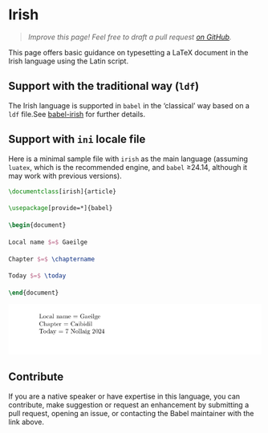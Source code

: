# Irish

<blockquote>
  <p><em>Improve this page! Feel free to draft a pull request <a href="https://github.com/latex3/babel/tree/docs/docs">on GitHub</a>.</em></p>
</blockquote>

This page offers basic guidance on typesetting a LaTeX document in the
Irish language using the Latin script.

## Support with the traditional way (`ldf`)

The Irish language is supported in `babel` in the ‘classical’ way
based on a `ldf` file.See [babel-irish](https://ctan.org/pkg/babel-irish) for further details.

## Support with `ini` locale file

Here is a minimal sample file with `irish` as the main language
(assuming `luatex`, which is the recommended engine, and `babel` ≥24.14,
although it may work with previous versions).

```tex
\documentclass[irish]{article}

\usepackage[provide=*]{babel}

\begin{document}

Local name $=$ Gaeilge

Chapter $=$ \chaptername

Today $=$ \today

\end{document}
```

![](../media/locale-irish.png)

## Contribute

If you are a native speaker or have expertise in this language, you can
contribute, make suggestion or request an enhancement by submitting a
pull request, opening an issue, or contacting the Babel maintainer with
the link above.